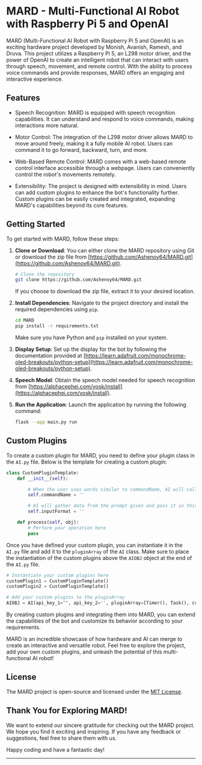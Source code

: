 # MARD - Multi-Functional AI Robot with Raspberry Pi 5 and OpenAI

MARD (Multi-Functional AI Robot with Raspberry Pi 5 and OpenAI) is an exciting hardware project developed by Monish, Avanish, Ramesh, and Druva. This project utilizes a Raspberry Pi 5, an L298 motor driver, and the power of OpenAI to create an intelligent robot that can interact with users through speech, movement, and remote control. With the ability to process voice commands and provide responses, MARD offers an engaging and interactive experience.

## Features

- Speech Recognition: MARD is equipped with speech recognition capabilities. It can understand and respond to voice commands, making interactions more natural.

- Motor Control: The integration of the L298 motor driver allows MARD to move around freely, making it a fully mobile AI robot. Users can command it to go forward, backward, turn, and more.

- Web-Based Remote Control: MARD comes with a web-based remote control interface accessible through a webpage. Users can conveniently control the robot's movements remotely.

- Extensibility: The project is designed with extensibility in mind. Users can add custom plugins to enhance the bot's functionality further. Custom plugins can be easily created and integrated, expanding MARD's capabilities beyond its core features.

## Getting Started

To get started with MARD, follow these steps:

1. **Clone or Download**: You can either clone the MARD repository using Git or download the zip file from [https://github.com/Ashenoy64/MARD.git](https://github.com/Ashenoy64/MARD.git).

   ```bash
   # Clone the repository
   git clone https://github.com/Ashenoy64/MARD.git
   ```

   If you choose to download the zip file, extract it to your desired location.

2. **Install Dependencies**: Navigate to the project directory and install the required dependencies using `pip`.

   ```bash
   cd MARD
   pip install -r requirements.txt
   ```

   Make sure you have Python and `pip` installed on your system.

3. **Display Setup**: Set up the display for the bot by following the documentation provided at [https://learn.adafruit.com/monochrome-oled-breakouts/python-setup](https://learn.adafruit.com/monochrome-oled-breakouts/python-setup).

4. **Speech Model**: Obtain the speech model needed for speech recognition from [https://alphacephei.com/vosk/install](https://alphacephei.com/vosk/install).

5. **Run the Application**: Launch the application by running the following command:

   ```bash
   flask --app main.py run
   ```

## Custom Plugins

To create a custom plugin for MARD, you need to define your plugin class in the `AI.py` file. Below is the template for creating a custom plugin:

```python
class CustomPluginTemplate:
    def __init__(self):

        # When the user uses words similar to commandName, AI will call the function process
        self.commandName = ''

        # AI will gather data from the prompt given and pass it in this format
        self.inputFormat = ''

    def process(self, obj):
        # Perform your operation here
        pass
```

Once you have defined your custom plugin, you can instantiate it in the `AI.py` file and add it to the `pluginArray` of the `AI` class. Make sure to place the instantiation of the custom plugins above the `AIOBJ` object at the end of the `AI.py` file.

```python
# Instantiate your custom plugins here
customPlugin1 = CustomPluginTemplate()
customPlugin2 = CustomPluginTemplate()

# Add your custom plugins to the pluginArray
AIOBJ = AI(api_key_1="", api_key_2='', pluginArray=[Timer(), Task(), customPlugin1, customPlugin2])
```

By creating custom plugins and integrating them into MARD, you can extend the capabilities of the bot and customize its behavior according to your requirements.

MARD is an incredible showcase of how hardware and AI can merge to create an interactive and versatile robot. Feel free to explore the project, add your own custom plugins, and unleash the potential of this multi-functional AI robot!



## License

The MARD project is open-source and licensed under the [MIT License](LICENSE).

## Thank You for Exploring MARD!

We want to extend our sincere gratitude for checking out the MARD project. We hope you find it exciting and inspiring. If you have any feedback or suggestions, feel free to share them with us.

Happy coding and have a fantastic day!

---
